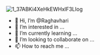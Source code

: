 ![1_37ABKi4XeHkEWHxlF3LIog](https://user-images.githubusercontent.com/100750885/170250009-a2d158ed-a42f-43f4-a732-34c39061c327.gif)
- 👋 Hi, I’m @Raghavhari
- 👀 I’m interested in ...
- 🌱 I’m currently learning ...
- 💞️ I’m looking to collaborate on ...
- 📫 How to reach me ...
<!---
Raghavhari/Raghavhari is a ✨ special ✨ repository because its `README.md` (this file) appears on your GitHub profile.
You can click the Preview link to take a look at your changes.
--->
